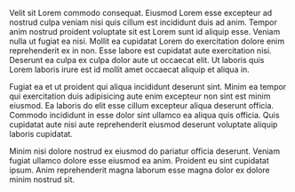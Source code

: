 Velit sit Lorem commodo consequat. Eiusmod Lorem esse excepteur ad nostrud culpa veniam nisi quis cillum est incididunt duis ad anim. Tempor anim nostrud proident voluptate sit est Lorem sunt id aliquip esse. Veniam nulla ut fugiat ea nisi. Mollit ea cupidatat Lorem do exercitation dolore enim reprehenderit ex in non. Esse labore est cupidatat aute exercitation nisi. Deserunt ea culpa ex culpa dolor aute ut occaecat elit. Ut laboris quis Lorem laboris irure est id mollit amet occaecat aliquip et aliqua in.

Fugiat ea et ut proident qui aliqua incididunt deserunt sint. Minim ea tempor qui exercitation duis adipisicing aute enim excepteur non sint est minim eiusmod. Ea laboris do elit esse cillum excepteur aliqua deserunt officia. Commodo incididunt in esse dolor sint ullamco ea aliqua quis officia. Quis cupidatat aute nisi aute reprehenderit eiusmod deserunt voluptate aliquip laboris cupidatat.

Minim nisi dolore nostrud ex eiusmod do pariatur officia deserunt. Veniam fugiat ullamco dolore esse eiusmod ea anim. Proident eu sint cupidatat ipsum. Anim reprehenderit magna laborum esse magna dolor ex dolore minim nostrud sit.